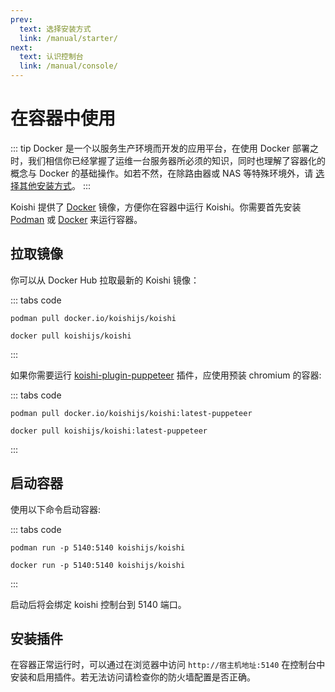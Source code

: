 ```yaml
---
prev:
  text: 选择安装方式
  link: /manual/starter/
next:
  text: 认识控制台
  link: /manual/console/
---
```


# 在容器中使用

::: tip
Docker 是一个以服务生产环境而开发的应用平台，在使用 Docker 部署之时，我们相信你已经掌握了运维一台服务器所必须的知识，同时也理解了容器化的概念与 Docker 的基础操作。如若不然，在除路由器或 NAS 等特殊环境外，请 [选择其他安装方式](./index.md)。
:::

Koishi 提供了 [Docker](https://hub.docker.com/r/koishijs/koishi) 镜像，方便你在容器中运行 Koishi。你需要首先安装 [Podman](https://podman.io) 或 [Docker](https://www.docker.com) 来运行容器。

## 拉取镜像

你可以从 Docker Hub 拉取最新的 Koishi 镜像：

::: tabs code
```podman
podman pull docker.io/koishijs/koishi
```
```docker
docker pull koishijs/koishi
```
:::

如果你需要运行 [koishi-plugin-puppeteer](https://www.npmjs.com/package/koishi-plugin-puppeteer) 插件，应使用预装 chromium 的容器:

::: tabs code
```podman
podman pull docker.io/koishijs/koishi:latest-puppeteer
```
```docker
docker pull koishijs/koishi:latest-puppeteer
```
:::

## 启动容器

使用以下命令启动容器:

::: tabs code
```podman
podman run -p 5140:5140 koishijs/koishi
```
```docker
docker run -p 5140:5140 koishijs/koishi
```
:::

启动后将会绑定 koishi 控制台到 5140 端口。

## 安装插件

在容器正常运行时，可以通过在浏览器中访问 `http://宿主机地址:5140` 在控制台中安装和启用插件。若无法访问请检查你的防火墙配置是否正确。
